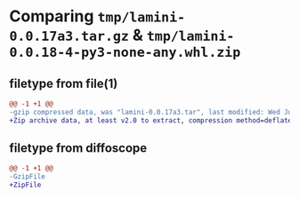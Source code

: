 # Comparing `tmp/lamini-0.0.17a3.tar.gz` & `tmp/lamini-0.0.18-4-py3-none-any.whl.zip`

## filetype from file(1)

```diff
@@ -1 +1 @@
-gzip compressed data, was "lamini-0.0.17a3.tar", last modified: Wed Jun  7 08:59:57 2023, max compression
+Zip archive data, at least v2.0 to extract, compression method=deflate
```

## filetype from diffoscope

```diff
@@ -1 +1 @@
-GzipFile
+ZipFile
```

